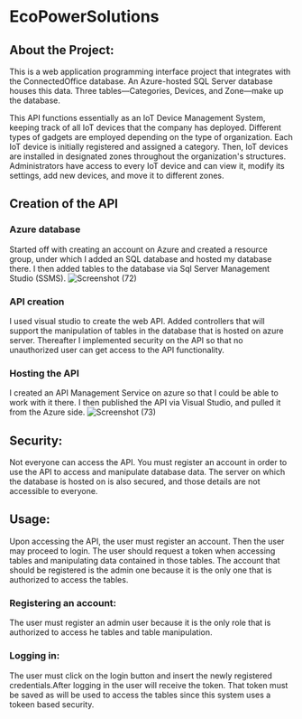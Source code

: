 # EcoPowerSolutions

## About the Project:
This is a web application programming interface project that integrates with the ConnectedOffice database. An Azure-hosted SQL Server database houses this data. Three tables—Categories, Devices, and Zone—make up the database. 

This API functions essentially as an IoT Device Management System, keeping track of all IoT devices that the company has deployed. Different types of gadgets are employed depending on the type of organization. Each IoT device is initially registered and assigned a category. Then, IoT devices are installed in designated zones throughout the organization's structures. Administrators have access to every IoT device and can view it, modify its settings, add new devices, and move it to different zones.  
## Creation of the API
### Azure database
Started off with creating an account on Azure and created a resource group, under which I added an SQL database and hosted my database there. I then added tables to the database via Sql Server Management Studio (SSMS). 
![Screenshot (72)](https://github.com/bafanamahase/CMPG-323-project-2.0-29910439/assets/88552699/1e7ae751-0e73-4911-93ac-125de55b99a3)

### API creation
I used visual studio to create the web API. Added controllers that will support the manipulation of tables in the database that is hosted on azure server. Thereafter I implemented security on the API so that no unauthorized user can get access to the API functionality.

### Hosting the API
I created an API Management Service on azure so that I could be able to work with it there. I then published the API via Visual Studio, and pulled it from the Azure side.
![Screenshot (73)](https://github.com/bafanamahase/CMPG-323-project-2.0-29910439/assets/88552699/5b77cb7f-4595-435f-b057-5e1fe6d75abe)

## Security:
Not everyone can access the API. You must register an account in order to use the API to access and manipulate database data. The server on which the database is hosted on is also secured, and those details are not accessible to everyone.

## Usage:
Upon accessing the API, the user must register an account. Then the user may proceed to login. The user should request a token when accessing tables and manipulating data contained in those tables. The account that should be registered is the admin one because it is the only one that is authorized to access the tables.
### Registering an account:
The user must register an admin user because it is the only role that is authorized to access he tables and table manipulation.

### Logging in:
The user must click on the login button and insert the newly registered credentials.After logging in the user will receive the token. That token must be saved as will be used to access the tables since this system uses a tokeen based security.



